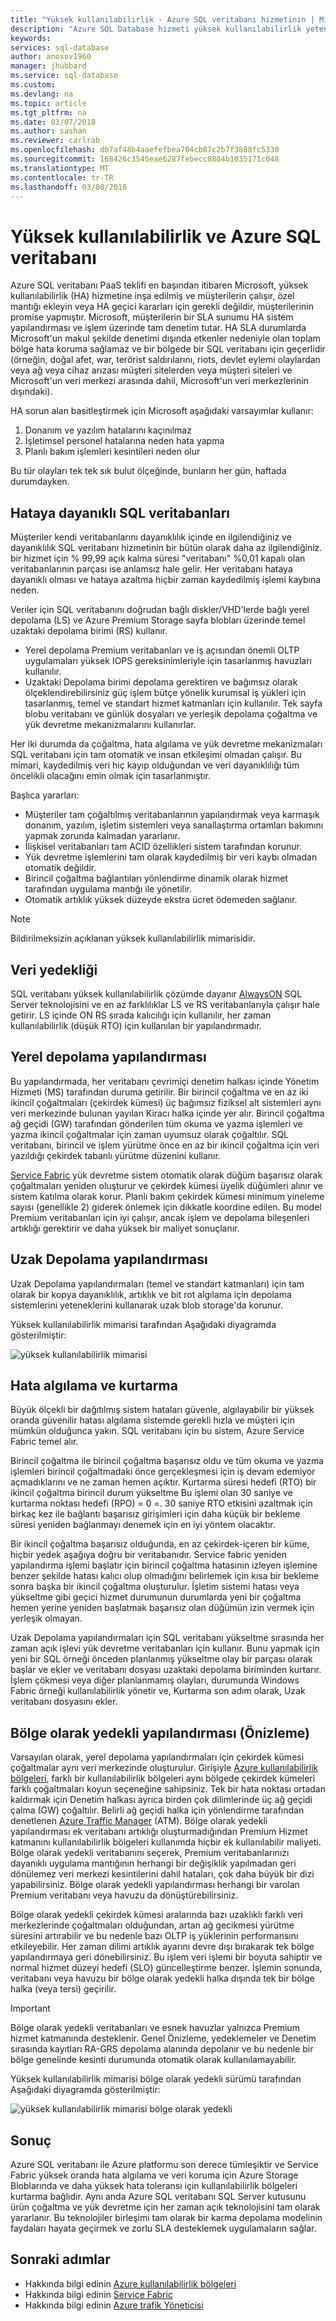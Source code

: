 ```yaml
---
title: "Yüksek kullanılabilirlik - Azure SQL veritabanı hizmetinin | Microsoft Docs"
description: "Azure SQL Database hizmeti yüksek kullanılabilirlik yetenekleri ve özellikleri hakkında bilgi edinin"
keywords: 
services: sql-database
author: anosov1960
manager: jhubbard
ms.service: sql-database
ms.custom: 
ms.devlang: na
ms.topic: article
ms.tgt_pltfrm: na
ms.date: 03/07/2018
ms.author: sashan
ms.reviewer: carlrab
ms.openlocfilehash: db7af48b4aaefefbea704cb87c2b7f3808fc5330
ms.sourcegitcommit: 168426c3545eae6287febecc8804b1035171c048
ms.translationtype: MT
ms.contentlocale: tr-TR
ms.lasthandoff: 03/08/2018
---
```

# <a name="high-availability-and-azure-sql-database"></a>Yüksek kullanılabilirlik ve Azure SQL veritabanı
Azure SQL veritabanı PaaS teklifi en başından itibaren Microsoft, yüksek kullanılabilirlik (HA) hizmetine inşa edilmiş ve müşterilerin çalışır, özel mantığı ekleyin veya HA geçici kararları için gerekli değildir, müşterilerinin promise yapmıştır. Microsoft, müşterilerin bir SLA sunumu HA sistem yapılandırması ve işlem üzerinde tam denetim tutar. HA SLA durumlarda Microsoft'un makul şekilde denetimi dışında etkenler nedeniyle olan toplam bölge hata koruma sağlamaz ve bir bölgede bir SQL veritabanı için geçerlidir (örneğin, doğal afet, war, terörist saldırılarını, riots, devlet eylemi olaylardan veya ağ veya cihaz arızası müşteri sitelerden veya müşteri siteleri ve Microsoft'un veri merkezi arasında dahil, Microsoft'un veri merkezlerinin dışındaki).

HA sorun alan basitleştirmek için Microsoft aşağıdaki varsayımlar kullanır:
1.  Donanım ve yazılım hatalarını kaçınılmaz
2.  İşletimsel personel hatalarına neden hata yapma
3.  Planlı bakım işlemleri kesintileri neden olur 

Bu tür olayları tek tek sık bulut ölçeğinde, bunların her gün, haftada durumdayken. 

## <a name="fault-tolerant-sql-databases"></a>Hataya dayanıklı SQL veritabanları
Müşteriler kendi veritabanlarını dayanıklılık içinde en ilgilendiğiniz ve dayanıklılık SQL veritabanı hizmetinin bir bütün olarak daha az ilgilendiğiniz. bir hizmet için % 99,99 açık kalma süresi "veritabanı" %0,01 kapalı olan veritabanlarının parçası ise anlamsız hale gelir. Her veritabanı hataya dayanıklı olması ve hataya azaltma hiçbir zaman kaydedilmiş işlemi kaybına neden. 

Veriler için SQL veritabanını doğrudan bağlı diskler/VHD'lerde bağlı yerel depolama (LS) ve Azure Premium Storage sayfa blobları üzerinde temel uzaktaki depolama birimi (RS) kullanır. 
- Yerel depolama Premium veritabanları ve iş açısından önemli OLTP uygulamaları yüksek IOPS gereksinimleriyle için tasarlanmış havuzları kullanılır. 
- Uzaktaki Depolama birimi depolama gerektiren ve bağımsız olarak ölçeklendirebilirsiniz güç işlem bütçe yönelik kurumsal iş yükleri için tasarlanmış, temel ve standart hizmet katmanları için kullanılır. Tek sayfa blobu veritabanı ve günlük dosyaları ve yerleşik depolama çoğaltma ve yük devretme mekanizmalarını kullanırlar.

Her iki durumda da çoğaltma, hata algılama ve yük devretme mekanizmaları SQL veritabanı için tam otomatik ve insan etkileşimi olmadan çalışır. Bu mimari, kaydedilmiş veri hiç kayıp olduğundan ve veri dayanıklılığı tüm öncelikli olacağını emin olmak için tasarlanmıştır.

Başlıca yararları:
- Müşteriler tam çoğaltılmış veritabanlarının yapılandırmak veya karmaşık donanım, yazılım, işletim sistemleri veya sanallaştırma ortamları bakımını yapmak zorunda kalmadan yararlanır.
- İlişkisel veritabanları tam ACID özellikleri sistem tarafından korunur.
- Yük devretme işlemlerini tam olarak kaydedilmiş bir veri kaybı olmadan otomatik değildir.
- Birincil çoğaltma bağlantıları yönlendirme dinamik olarak hizmet tarafından uygulama mantığı ile yönetilir.
- Otomatik artıklık yüksek düzeyde ekstra ücret ödemeden sağlanır.

> [!NOTE]
> Bildirilmeksizin açıklanan yüksek kullanılabilirlik mimarisidir. 

## <a name="data-redundancy"></a>Veri yedekliği

SQL veritabanı yüksek kullanılabilirlik çözümde dayanır [AlwaysON](/sql/database-engine/availability-groups/windows/always-on-availability-groups-sql-server) SQL Server teknolojisini ve en az farklılıklar LS ve RS veritabanlarıyla çalışır hale getirir. LS içinde ON RS sırada kalıcılığı için kullanılır, her zaman kullanılabilirlik (düşük RTO) için kullanılan bir yapılandırmadır. 

## <a name="local-storage-configuration"></a>Yerel depolama yapılandırması

Bu yapılandırmada, her veritabanı çevrimiçi denetim halkası içinde Yönetim Hizmeti (MS) tarafından duruma getirilir. Bir birincil çoğaltma ve en az iki ikincil çoğaltmaları (çekirdek kümesi) üç bağımsız fiziksel alt sistemleri aynı veri merkezinde bulunan yayılan Kiracı halka içinde yer alır. Birincil çoğaltma ağ geçidi (GW) tarafından gönderilen tüm okuma ve yazma işlemleri ve yazma ikincil çoğaltmalar için zaman uyumsuz olarak çoğaltılır. SQL veritabanı, birincil ve işlem yürütme önce en az bir ikincil çoğaltma için veri yazıldığı çekirdek tabanlı yürütme düzenini kullanır.

[Service Fabric](/azure/service-fabric/service-fabric-overview.md) yük devretme sistem otomatik olarak düğüm başarısız olarak çoğaltmaları yeniden oluşturur ve çekirdek kümesi üyelik düğümleri alınır ve sistem katılma olarak korur. Planlı bakım çekirdek kümesi minimum yineleme sayısı (genellikle 2) giderek önlemek için dikkatle koordine edilen. Bu model Premium veritabanları için iyi çalışır, ancak işlem ve depolama bileşenleri artıklığı gerektirir ve daha yüksek bir maliyet sonuçlanır.

## <a name="remote-storage-configuration"></a>Uzak Depolama yapılandırması

Uzak Depolama yapılandırmaları (temel ve standart katmanları) için tam olarak bir kopya dayanıklılık, artıklık ve bit rot algılama için depolama sistemlerini yeteneklerini kullanarak uzak blob storage'da korunur. 

Yüksek kullanılabilirlik mimarisi tarafından Aşağıdaki diyagramda gösterilmiştir:
 
![yüksek kullanılabilirlik mimarisi](./media/sql-database-high-availability/high-availability-architecture.png)

## <a name="failure-detection-and-recovery"></a>Hata algılama ve kurtarma 
Büyük ölçekli bir dağıtılmış sistem hataları güvenle, algılayabilir bir yüksek oranda güvenilir hatası algılama sistemde gerekli hızla ve müşteri için mümkün olduğunca yakın. SQL veritabanı için bu sistem, Azure Service Fabric temel alır. 

Birincil çoğaltma ile birincil çoğaltma başarısız oldu ve tüm okuma ve yazma işlemleri birincil çoğaltmadaki önce gerçekleşmesi için iş devam edemiyor açmadıklarını ve ne zaman hemen açıktır. Kurtarma süresi hedefi (RTO) bir ikincil çoğaltma birincil durum yükseltme Bu işlemi olan 30 saniye ve kurtarma noktası hedefi (RPO) = 0 =. 30 saniye RTO etkisini azaltmak için birkaç kez ile bağlantı başarısız girişimleri için daha küçük bir bekleme süresi yeniden bağlanmayı denemek için en iyi yöntem olacaktır.

Bir ikincil çoğaltma başarısız olduğunda, en az çekirdek-içeren bir küme, hiçbir yedek aşağıya doğru bir veritabanıdır. Service fabric yeniden yapılandırma işlemi başlatır için birincil çoğaltma hatasının izleyen işlemine benzer şekilde hatası kalıcı olup olmadığını belirlemek için kısa bir bekleme sonra başka bir ikincil çoğaltma oluşturulur. İşletim sistemi hatası veya yükseltme gibi geçici hizmet durumunun durumlarda yeni bir çoğaltma hemen yerine yeniden başlatmak başarısız olan düğümün izin vermek için yerleşik olmayan. 

Uzak Depolama yapılandırmaları için SQL veritabanı yükseltme sırasında her zaman açık işlevi yük devretme veritabanları için kullanır. Bunu yapmak için yeni bir SQL örneği önceden planlanmış yükseltme olay bir parçası olarak başlar ve ekler ve veritabanı dosyası uzaktaki depolama biriminden kurtarır. İşlem çökmesi veya diğer planlanmamış olayları, durumunda Windows Fabric örneği kullanılabilirlik yönetir ve, Kurtarma son adım olarak, Uzak veritabanı dosyasını ekler.

## <a name="zone-redundant-configuration-preview"></a>Bölge olarak yedekli yapılandırması (Önizleme)

Varsayılan olarak, yerel depolama yapılandırmaları için çekirdek kümesi çoğaltmalar aynı veri merkezinde oluşturulur. Girişiyle [Azure kullanılabilirlik bölgeleri](/azure/availability-zones/az-overview.md), farklı bir kullanılabilirlik bölgeleri aynı bölgede çekirdek kümeleri farklı çoğaltmaları koyun seçeneğine sahipsiniz. Tek bir hata noktası ortadan kaldırmak için Denetim halkası ayrıca birden çok dilimlerinde üç ağ geçidi çalma (GW) çoğaltılır. Belirli ağ geçidi halka için yönlendirme tarafından denetlenen [Azure Traffic Manager](/traffic-manager/traffic-manager-overview.md) (ATM). Bölge olarak yedekli yapılandırması ek veritabanı artıklığı oluşturmadığından Premium Hizmet katmanını kullanılabilirlik bölgeleri kullanımda hiçbir ek kullanılabilir maliyeti. Bölge olarak yedekli veritabanını seçerek, Premium veritabanlarınızı dayanıklı uygulama mantığının herhangi bir değişiklik yapılmadan geri dönülemez veri merkezi kesintilerini dahil hataları, çok daha büyük bir dizi yapabilirsiniz. Bölge olarak yedekli yapılandırması herhangi bir varolan Premium veritabanı veya havuzu da dönüştürebilirsiniz.

Bölge olarak yedekli çekirdek kümesi aralarında bazı uzaklıklı farklı veri merkezlerinde çoğaltmaları olduğundan, artan ağ gecikmesi yürütme süresini artırabilir ve bu nedenle bazı OLTP iş yüklerinin performansını etkileyebilir. Her zaman dilimi artıklık ayarını devre dışı bırakarak tek bölge yapılandırmaya geri dönebilirsiniz. Bu işlem veri işlemi bir boyuta sahiptir ve normal hizmet düzeyi hedefi (SLO) güncelleştirme benzer. İşlemin sonunda, veritabanı veya havuzu bir bölge olarak yedekli halka dışında tek bir bölge halka (veya tersi) geçirilir.

> [!IMPORTANT]
> Bölge olarak yedekli veritabanları ve esnek havuzlar yalnızca Premium hizmet katmanında desteklenir. Genel Önizleme, yedeklemeler ve Denetim sırasında kayıtları RA-GRS depolama alanında depolanır ve bu nedenle bir bölge genelinde kesinti durumunda otomatik olarak kullanılamayabilir. 

Yüksek kullanılabilirlik mimarisi bölge olarak yedekli sürümü tarafından Aşağıdaki diyagramda gösterilmiştir:
 
![yüksek kullanılabilirlik mimarisi bölge olarak yedekli](./media/sql-database-high-availability/high-availability-architecture-zone-redundant.png)

## <a name="conclusion"></a>Sonuç
Azure SQL veritabanı ile Azure platformu son derece tümleşiktir ve Service Fabric yüksek oranda hata algılama ve veri koruma için Azure Storage Bloblarında ve daha yüksek hata toleransı için kullanılabilirlik bölgeleri kurtarma bağlıdır. Aynı anda Azure SQL veritabanı SQL Server kutusunu ürün çoğaltma ve yük devretme için her zaman açık teknolojisini tam olarak yararlanır. Bu teknolojiler birleşimi tam olarak bir karma depolama modelinin faydaları hayata geçirmek ve zorlu SLA desteklemek uygulamaların sağlar. 

## <a name="next-steps"></a>Sonraki adımlar

- Hakkında bilgi edinin [Azure kullanılabilirlik bölgeleri](/azure/availability-zones/az-overview.md)
- Hakkında bilgi edinin [Service Fabric](/azure/service-fabric/service-fabric-overview.md)
- Hakkında bilgi edinin [Azure trafik Yöneticisi](/traffic-manager/traffic-manager-overview.md) 
